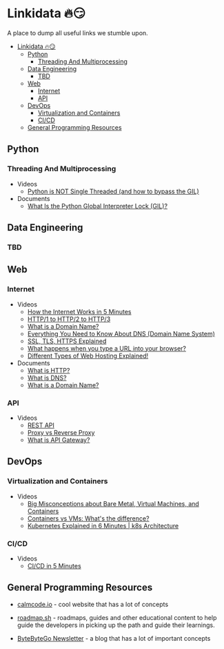 # Linkidata 🔥😏

A place to dump all useful links we stumble upon. 
- [Linkidata 🔥😏](#linkidata-)
  - [Python](#python)
    - [Threading And Multiprocessing](#threading-and-multiprocessing)
  - [Data Engineering](#data-engineering)
    - [TBD](#tbd)
  - [Web](#web)
    - [Internet](#internet)
    - [API](#api)
  - [DevOps](#devops)
    - [Virtualization and Containers](#virtualization-and-containers)
    - [CI/CD](#cicd)
  - [General Programming Resources](#general-programming-resources)


## Python

### Threading And Multiprocessing

- Videos
  -  [Python is NOT Single Threaded (and how to bypass the GIL)](https://www.youtube.com/watch?v=m2yeB94CxVQ)
- Documents
  - [What Is the Python Global Interpreter Lock (GIL)?](https://realpython.com/python-gil/)

## Data Engineering
### TBD
## Web

### Internet
- Videos
  - [How the Internet Works in 5 Minutes](https://www.youtube.com/watch?v=7_LPdttKXPc)
  - [HTTP/1 to HTTP/2 to HTTP/3](https://www.youtube.com/watch?v=a-sBfyiXysI)
  - [What is a Domain Name?](https://www.youtube.com/watch?v=Y4cRx19nhJk)
  - [Everything You Need to Know About DNS (Domain Name System)](https://www.youtube.com/watch?v=27r4Bzuj5NQ)
  - [SSL, TLS, HTTPS Explained](https://www.youtube.com/watch?v=j9QmMEWmcfo)
  - [What happens when you type a URL into your browser? ](https://www.youtube.com/watch?v=AlkDbnbv7dk)
  - [Different Types of Web Hosting Explained!](https://www.youtube.com/watch?v=AXVZYzw8geg)
- Documents
  - [What is HTTP?](https://www.cloudflare.com/en-gb/learning/ddos/glossary/hypertext-transfer-protocol-http/)
  - [What is DNS?](https://www.cloudflare.com/en-gb/learning/dns/what-is-dns/)
  - [What is a Domain Name?](https://www.cloudflare.com/en-gb/learning/dns/glossary/what-is-a-domain-name/)
### API
- Videos
  - [REST API](https://www.youtube.com/watch?v=-mN3VyJuCjM)
  - [Proxy vs Reverse Proxy](https://www.youtube.com/watch?v=4NB0NDtOwIQ)
  - [What is API Gateway?](https://www.youtube.com/watch?v=6ULyxuHKxg8)


## DevOps

### Virtualization and Containers
- Videos
  - [Big Misconceptions about Bare Metal, Virtual Machines, and Containers](https://www.youtube.com/watch?v=Jz8Gs4UHTO8)
  - [Containers vs VMs: What's the difference? ](https://www.youtube.com/watch?v=cjXI-yxqGTI)
  - [Kubernetes Explained in 6 Minutes | k8s Architecture](https://www.youtube.com/watch?v=TlHvYWVUZyc)
### CI/CD
- Videos
  - [CI/CD in 5 Minutes](https://www.youtube.com/watch?v=42UP1fxi2SY)

## General Programming Resources

- [calmcode.io](https://calmcode.io/) - cool website that has a lot of concepts

- [roadmap.sh](https://roadmap.sh/) - roadmaps, guides and other educational content to help guide the developers in picking up the path and guide their learnings.

- [ByteByteGo Newsletter](https://blog.bytebytego.com/) - a blog that has a lot of important concepts
